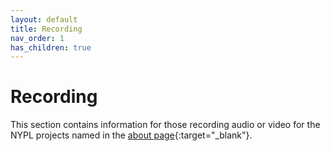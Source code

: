 ```yaml
---
layout: default
title: Recording
nav_order: 1
has_children: true
---
```


# Recording
This section contains information for those recording audio or video for the NYPL projects named in the [about page](../../){:target="_blank"}.